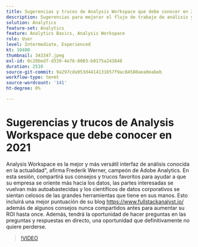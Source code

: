 ```yaml
---
title: Sugerencias y trucos de Analysis Workspace que debe conocer en 2021
description: Sugerencias para mejorar el flujo de trabajo de análisis y resalta las innovaciones recientes en Adobe Analytics
solution: Analytics
feature-set: Analytics
feature: Analytics Basics, Analysis Workspace
role: User
level: Intermediate, Experienced
kt: 10480
thumbnail: 343347.jpeg
exl-id: 0c20bed7-d339-4e76-8003-b0175a243848
duration: 2510
source-git-commit: 9a297cda953d4414131657f9ac84580aea0eabeb
workflow-type: tm+mt
source-wordcount: '141'
ht-degree: 0%

---
```


# Sugerencias y trucos de Analysis Workspace que debe conocer en 2021

Analysis Workspace es la mejor y más versátil interfaz de análisis conocida en la actualidad&quot;, afirma Frederik Werner, campeón de Adobe Analytics. En esta sesión, compartirá sus consejos y trucos favoritos para ayudar a que su empresa se oriente más hacia los datos, las partes interesadas se vuelvan más autoabastecidas y los científicos de datos corporativos se sientan celosos de las grandes herramientas que tiene en sus manos. Esto incluirá una mejor puntuación de su blog https://www.fullstackanalyst.io/ además de algunos consejos nunca compartidos antes para aumentar su ROI hasta once. Además, tendrá la oportunidad de hacer preguntas en las preguntas y respuestas en directo, una oportunidad que definitivamente no quiere perderse.

>[!VIDEO](https://video.tv.adobe.com/v/343347/?quality=12&learn=on)
